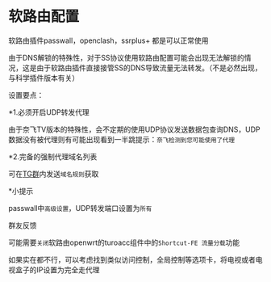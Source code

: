 # 软路由配置

软路由插件passwall，openclash，ssrplus+ 都是可以正常使用

由于DNS解锁的特殊性，对于SS协议使用软路由配置可能会出现无法解锁的情况，这是由于软路由插件直接接管SS的DNS导致流量无法转发。（不是必然出现，与科学插件版本有关）

<Badge text="推荐落地使用V2ray或者Xray协议。" type="error" vertical="middle"/>

设置要点：

*1.必须开启UDP转发代理

由于奈飞TV版本的特殊性，会不定期的使用UDP协议发送数据包查询DNS，UDP数据没有被代理则有可能出现看到一半跳提示：```奈飞检测到您可能使用了代理```

*2.完备的强制代理域名列表

可在[TG群](https://t.me/nfdns)内发送```域名规则```获取

*小提示

passwall中```高级设置```，UDP转发端口设置为```所有```

群友反馈

可能需要```关闭```软路由openwrt的turoacc组件中的```Shortcut-FE 流量分载```功能

如果实在都不行，可以考虑找到类似访问控制，全局控制等选项卡，将电视或者电视盒子的IP设置为完全走代理
